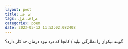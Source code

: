 ```yaml
---
layout: post
title: عراقی
tags: عراقی غزل
categories: poem
date: 2023-05-12 11:53:02.082408
---
```


گویند نیکوان را نظارگی نباید / کانجا که درد نبود درمان چه کار دارد؟